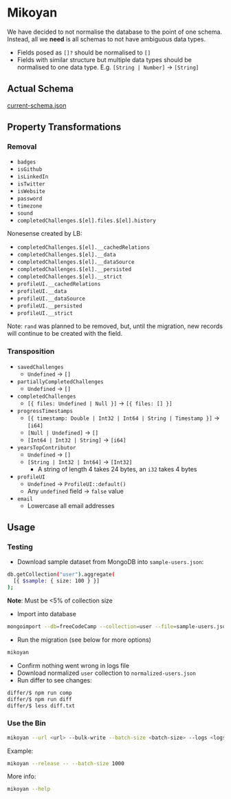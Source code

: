 # Mikoyan

We have decided to not normalise the database to the point of one schema. Instead, all we **need** is all schemas to not have ambiguous data types.

- Fields posed as `[]?` should be normalised to `[]`
- Fields with similar structure but multiple data types should be normalised to one data type. E.g. `[String | Number]` -> `[String]`

## Actual Schema

[current-schema.json](./current-schema.json)

## Property Transformations

### Removal

- `badges`
- `isGithub`
- `isLinkedIn`
- `isTwitter`
- `isWebsite`
- `password`
- `timezone`
- `sound`
- `completedChallenges.$[el].files.$[el].history`

Nonesense created by LB:

- `completedChallenges.$[el].__cachedRelations`
- `completedChallenges.$[el].__data`
- `completedChallenges.$[el].__dataSource`
- `completedChallenges.$[el].__persisted`
- `completedChallenges.$[el].__strict`
- `profileUI.__cachedRelations`
- `profileUI.__data`
- `profileUI.__dataSource`
- `profileUI.__persisted`
- `profileUI.__strict`

Note: `rand` was planned to be removed, but, until the migration, new records will continue to be created with the field.

### Transposition

- `savedChallenges`
  - `Undefined` -> `[]`
- `partiallyCompletedChallenges`
  - `Undefined` -> `[]`
- `completedChallenges`
  - `[{ files: Undefined | Null }]` -> `[{ files: [] }]`
- `progressTimestamps`
  - `[{ timestamp: Double | Int32 | Int64 | String | Timestamp }]` -> `[i64]`
  - `[Null | Undefined]` -> `[]`
  - `[Int64 | Int32 | String]` -> `[i64]`
- `yearsTopContributor`
  - `Undefined` -> `[]`
  - `[String | Int32 | Int64]` -> `[Int32]`
    - A string of length 4 takes 24 bytes, an `i32` takes 4 bytes
- `profileUI`
  - `Undefined` -> `ProfileUI::default()`
  - Any `undefined` field -> `false` value
- `email`
  - Lowercase all email addresses

## Usage

### Testing

- Download sample dataset from MongoDB into `sample-users.json`:

```sh
db.getCollection("user").aggregate(
  [{ $sample: { size: 100 } }]
);
```

**Note**: Must be <5% of collection size

- Import into database

```sh
mongoimport --db=freeCodeCamp --collection=user --file=sample-users.json
```

- Run the migration (see below for more options)

```sh
mikoyan
```

- Confirm nothing went wrong in logs file
- Download normalized `user` collection to `normalized-users.json`
- Run differ to see changes:

```sh
differ/$ npm run comp
differ/$ npm run diff
differ/$ less diff.txt
```

### Use the Bin

```bash
mikoyan --url <url> --bulk-write --batch-size <batch-size> --logs <logs-path>
```

Example:

```bash
mikoyan --release -- --batch-size 1000
```

More info:

```bash
mikoyan --help
```
